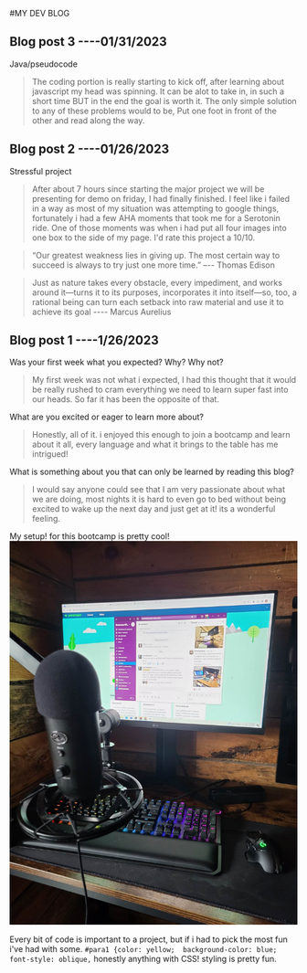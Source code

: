 #MY DEV BLOG

## Blog post 3 ----01/31/2023
Java/pseudocode
>The coding portion is really starting to kick off, after learning about javascript my head was spinning. It can be alot to take in, in such a short time BUT in the end the goal is worth it. The only simple solution to any of these problems would to be, Put one foot in front of the other and read along the way.


## Blog post 2 ----01/26/2023
Stressful project
>After about 7 hours since starting the major project we will be presenting for demo on friday, I had finally finished. I feel like i failed in a way as most of my situation was attempting to google things, fortunately i had a few AHA moments that took me for a Serotonin ride. One of those moments was when i had put all four images into one box to the side of my page. I'd rate this project a 10/10. 

>“Our greatest weakness lies in giving up. The most certain way to succeed is always to try just one more time.” –-- Thomas Edison

>Just as nature takes every obstacle, every impediment, and works around it—turns it to its purposes, incorporates it into itself—so, too, a rational being can turn each setback into raw material and use it to achieve its goal ---- Marcus Aurelius









## Blog post 1 ----1/26/2023
Was your first week what you expected? Why? Why not?
>My first week was not what i expected, I had this thought that it would be really rushed to cram everything we need to learn super fast into our heads. So far it has been the opposite of that.

What are you excited or eager to learn more about?
>Honestly, all of it. i enjoyed this enough to join a bootcamp and learn about it all, every language and what it brings to the table has me intrigued! 

What is something about you that can only be learned by reading this blog?
>I would say anyone could see that I am very passionate about what we are doing, most nights it is hard to even go to bed without being excited to wake up the next day and just get at it! its a wonderful feeling.

My setup! for this bootcamp is pretty cool!
![setup profile](/img/setup.jpg)

Every bit of code is important to a project, but if i had to pick the most fun i've had with some.
`#para1 {color: yellow;  background-color: blue; font-style: oblique,`
honestly anything with CSS! styling is pretty fun.
